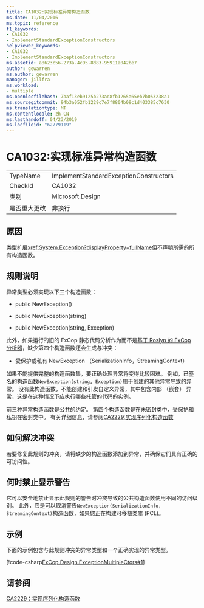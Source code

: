 ```yaml
---
title: CA1032:实现标准异常构造函数
ms.date: 11/04/2016
ms.topic: reference
f1_keywords:
- CA1032
- ImplementStandardExceptionConstructors
helpviewer_keywords:
- CA1032
- ImplementStandardExceptionConstructors
ms.assetid: a8623c56-273a-4c95-8d83-95911a042be7
author: gewarren
ms.author: gewarren
manager: jillfra
ms.workload:
- multiple
ms.openlocfilehash: 7baf13eb9125b273ad8fb1265a65eb7b053238a1
ms.sourcegitcommit: 94b3a052fb1229c7e7f8804b09c1d403385c7630
ms.translationtype: MT
ms.contentlocale: zh-CN
ms.lasthandoff: 04/23/2019
ms.locfileid: "62779119"
---
```

# <a name="ca1032-implement-standard-exception-constructors"></a>CA1032:实现标准异常构造函数

|||
|-|-|
|TypeName|ImplementStandardExceptionConstructors|
|CheckId|CA1032|
|类别|Microsoft.Design|
|是否重大更改|非换行|

## <a name="cause"></a>原因

类型扩展<xref:System.Exception?displayProperty=fullName>但不声明所需的所有构造函数。

## <a name="rule-description"></a>规则说明

异常类型必须实现以下三个构造函数：

- public NewException()

- public NewException(string)

- public NewException(string, Exception)

此外，如果运行的旧的 FxCop 静态代码分析作为而不是[基于 Roslyn 的 FxCop 分析器](../code-quality/roslyn-analyzers-overview.md)，缺少第四个构造函数还会生成与冲突：

- 受保护或私有 NewException （SerializationInfo，StreamingContext）

如果不能提供完整的构造函数集，要正确处理异常将变得比较困难。 例如，已签名的构造函数`NewException(string, Exception)`用于创建的其他异常导致的异常。 没有此构造函数，不能创建和引发自定义异常，其中包含内部 （嵌套） 异常，这是在这种情况下应执行哪些托管的代码的实例。

前三种异常构造函数是公共的约定。 第四个构造函数是在未密封类中，受保护和私钥在密封类中。 有关详细信息，请参阅[CA2229:实现序列化构造函数](../code-quality/ca2229-implement-serialization-constructors.md)

## <a name="how-to-fix-violations"></a>如何解决冲突

若要修复此规则的冲突，请将缺少的构造函数添加到异常，并确保它们具有正确的可访问性。

## <a name="when-to-suppress-warnings"></a>何时禁止显示警告

它可以安全地禁止显示此规则的警告时冲突导致的公共构造函数使用不同的访问级别。 此外，它是可以取消警告`NewException(SerializationInfo, StreamingContext)`构造函数，如果您正在构建可移植类库 (PCL)。

## <a name="example"></a>示例

下面的示例包含与此规则冲突的异常类型和一个正确实现的异常类型。

[!code-csharp[FxCop.Design.ExceptionMultipleCtors#1](../code-quality/codesnippet/CSharp/ca1032-implement-standard-exception-constructors_1.cs)]

## <a name="see-also"></a>请参阅

[CA2229：实现序列化构造函数](../code-quality/ca2229-implement-serialization-constructors.md)